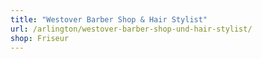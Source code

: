 ```yaml
---
title: "Westover Barber Shop & Hair Stylist"
url: /arlington/westover-barber-shop-und-hair-stylist/
shop: Friseur
---
```

